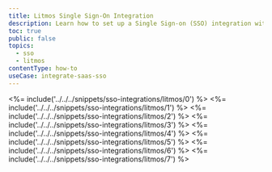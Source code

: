 ```yaml
---
title: Litmos Single Sign-On Integration
description: Learn how to set up a Single Sign-on (SSO) integration with Litmos and Auth0.
toc: true
public: false
topics:
  - sso
  - litmos
contentType: how-to
useCase: integrate-saas-sso
---
```

<%= include('../../../snippets/sso-integrations/litmos/0') %> 
<%= include('../../../snippets/sso-integrations/litmos/1') %> 
<%= include('../../../snippets/sso-integrations/litmos/2') %> 
<%= include('../../../snippets/sso-integrations/litmos/3') %> 
<%= include('../../../snippets/sso-integrations/litmos/4') %> 
<%= include('../../../snippets/sso-integrations/litmos/5') %> 
<%= include('../../../snippets/sso-integrations/litmos/6') %>
<%= include('../../../snippets/sso-integrations/litmos/7') %>
